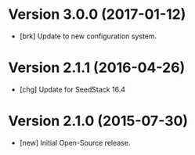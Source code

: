 # Version 3.0.0 (2017-01-12)

* [brk] Update to new configuration system.

# Version 2.1.1 (2016-04-26)

* [chg] Update for SeedStack 16.4

# Version 2.1.0 (2015-07-30)

* [new] Initial Open-Source release.
